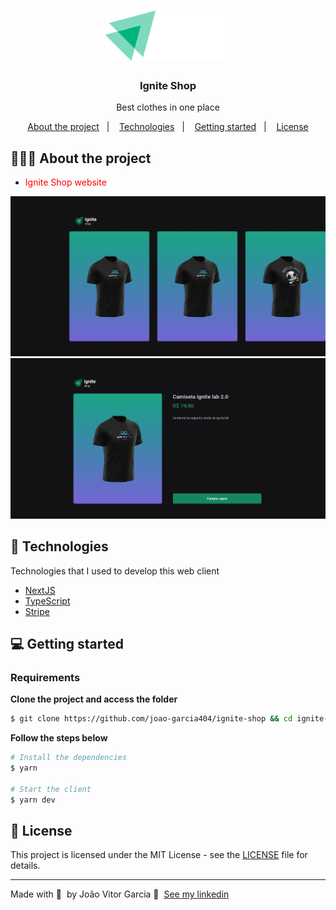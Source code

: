 <h1 align="center">
  <img alt="Logo" src="./src/assets/logo.svg" width="200px" />
</h1>

<h3 align="center">
  Ignite Shop
</h3>

<p align="center">Best clothes in one place</p>

<p align="center">
  <a href="#-about-the-project">About the project</a>&nbsp;&nbsp;&nbsp;|&nbsp;&nbsp;&nbsp;
  <a href="#-technologies">Technologies</a>&nbsp;&nbsp;&nbsp;|&nbsp;&nbsp;&nbsp;
  <a href="#-getting-started">Getting started</a>&nbsp;&nbsp;&nbsp;|&nbsp;&nbsp;&nbsp;
  <a href="#-license">License</a>
</p>

## 👨🏻‍💻 About the project

- <p style="color: red;">Ignite Shop website</p>

<img alt="Home preview" src="./public/preview-home.png" />
<img alt="Checkout order preview" src="./public/preview-product.png" />

## 🚀 Technologies

Technologies that I used to develop this web client

- [NextJS](https://nextjs.org)
- [TypeScript](https://www.typescriptlang.org/)
- [Stripe](https://stripe.com/en-br)

## 💻 Getting started

### Requirements

**Clone the project and access the folder**

```bash
$ git clone https://github.com/joao-garcia404/ignite-shop && cd ignite-shop
```

**Follow the steps below**

```bash
# Install the dependencies
$ yarn

# Start the client
$ yarn dev
```

## 📝 License

This project is licensed under the MIT License - see the [LICENSE](LICENSE) file for details.

---

Made with 💜 &nbsp;by João Vitor Garcia 👋 &nbsp;[See my linkedin](https://www.linkedin.com/in/joao-garcia404/)
